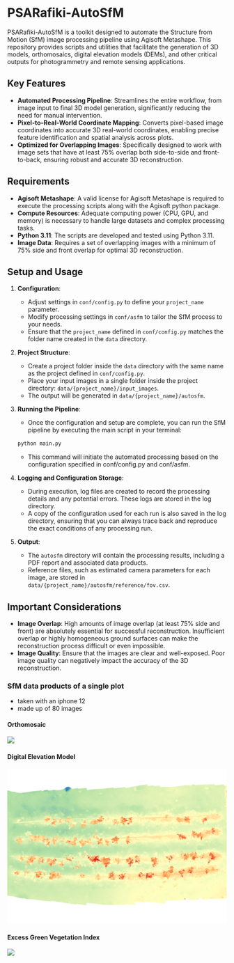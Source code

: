 # PSARafiki-AutoSfM

PSARafiki-AutoSfM is a toolkit designed to automate the Structure from Motion (SfM) image processing pipeline using Agisoft Metashape. This repository provides scripts and utilities that facilitate the generation of 3D models, orthomosaics, digital elevation models (DEMs), and other critical outputs for photogrammetry and remote sensing applications.

## Key Features

- **Automated Processing Pipeline**: Streamlines the entire workflow, from image input to final 3D model generation, significantly reducing the need for manual intervention.
- **Pixel-to-Real-World Coordinate Mapping**: Converts pixel-based image coordinates into accurate 3D real-world coordinates, enabling precise feature identification and spatial analysis across plots.
- **Optimized for Overlapping Images**: Specifically designed to work with image sets that have at least 75% overlap both side-to-side and front-to-back, ensuring robust and accurate 3D reconstruction.

## Requirements

- **Agisoft Metashape**: A valid license for Agisoft Metashape is required to execute the processing scripts along with the Agisoft python package.
- **Compute Resources**: Adequate computing power (CPU, GPU, and memory) is necessary to handle large datasets and complex processing tasks.
- **Python 3.11**: The scripts are developed and tested using Python 3.11.
- **Image Data**: Requires a set of overlapping images with a minimum of 75% side and front overlap for optimal 3D reconstruction.

## Setup and Usage

1. **Configuration**:
   - Adjust settings in `conf/config.py` to define your `project_name` parameter.
   - Modify processing settings in `conf/asfm` to tailor the SfM process to your needs.
   - Ensure that the `project_name` defined in `conf/config.py` matches the folder name created in the `data` directory.

2. **Project Structure**:
   - Create a project folder inside the `data` directory with the same name as the project defined in `conf/config.py`.
   - Place your input images in a single folder inside the project directory: `data/{project_name}/input_images`.
   - The output will be generated in `data/{project_name}/autosfm`.

3. **Running the Pipeline**:

    - Once the configuration and setup are complete, you can run the SfM pipeline by executing the main script in your terminal:

    ```bash
    python main.py
    ```
    - This command will initiate the automated processing based on the configuration specified in conf/config.py and conf/asfm.

4. **Logging and Configuration Storage**:

    - During execution, log files are created to record the processing details and any potential errors. These logs are stored in the log directory.
    - A copy of the configuration used for each run is also saved in the log directory, ensuring that you can always trace back and reproduce the exact conditions of any processing run.

5. **Output**:
   - The `autosfm` directory will contain the processing results, including a PDF report and associated data products.
   - Reference files, such as estimated camera parameters for each image, are stored in `data/{project_name}/autosfm/reference/fov.csv`.

## Important Considerations

- **Image Overlap**: High amounts of image overlap (at least 75% side and front) are absolutely essential for successful reconstruction. Insufficient overlap or highly homogeneous ground surfaces can make the reconstruction process difficult or even impossible.
- **Image Quality**: Ensure that the images are clear and well-exposed. Poor image quality can negatively impact the accuracy of the 3D reconstruction.


### SfM data products of a single plot
- taken with an iphone 12
- made up of 80 images

#### Orthomosaic
![](./assets/overview.png)

#### Digital Elevation Model
![](./assets/dem_overview.png)

#### Excess Green Vegetation Index
![](./assets/exg_overview.png)